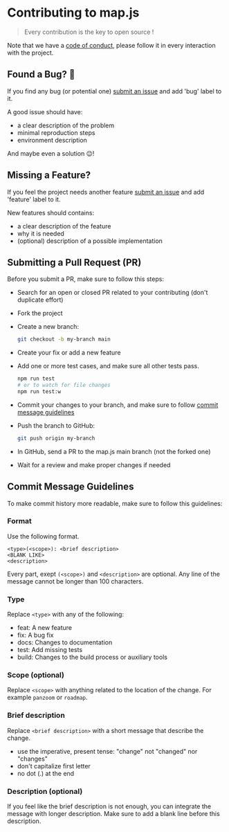 # Contributing to map.js

> Every contribution is the key to open source !

Note that we have a [code of conduct](CODE_OF_CONDUCT.md), please follow it in every interaction with the project.

## Found a Bug? :bug:

If you find any bug (or potential one) [submit an issue](https://github.com/kaosdev/map.js/issues/new) and add 'bug' label to it.

A good issue should have:

- a clear description of the problem
- minimal reproduction steps
- environment description

And maybe even a solution :wink:!

## Missing a Feature?

If you feel the project needs another feature [submit an issue](https://github.com/kaosdev/map.js/issues/new) and add 'feature' label to it.

New features should contains:

- a clear description of the feature
- why it is needed
- (optional) description of a possible implementation

## Submitting a Pull Request (PR)

Before you submit a PR, make sure to follow this steps:

- Search for an open or closed PR related to your contributing (don't duplicate effort)
- Fork the project
- Create a new branch:

  ```sh
  git checkout -b my-branch main
  ```

- Create your fix or add a new feature
- Add one or more test cases, and make sure all other tests pass.

  ```sh
  npm run test
  # or to watch for file changes
  npm run test:w
  ```

- Commit your changes to your branch, and make sure to follow [commit message guidelines](#commit-message-guidelines)
- Push the branch to GitHub:

  ```sh
  git push origin my-branch
  ```

- In GitHub, send a PR to the map.js main branch (not the forked one)
- Wait for a review and make proper changes if needed

## Commit Message Guidelines

To make commit history more readable, make sure to follow this guidelines:

### Format

Use the following format.

```
<type>(<scope>): <brief description>
<BLANK LIKE>
<description>
```

Every part, exept `(<scope>)` and `<description>` are optional.
Any line of the message cannot be longer than 100 characters.

### Type

Replace `<type>` with any of the following:

- feat: A new feature
- fix: A bug fix
- docs: Changes to documentation
- test: Add missing tests
- build: Changes to the build process or auxiliary tools

### Scope (optional)

Replace `<scope>` with anything related to the location of the change.
For example `panzoom` or `roadmap`.

### Brief description

Replace `<brief description>` with a short message that describe the change.

- use the imperative, present tense: "change" not "changed" nor "changes"
- don't capitalize first letter
- no dot (.) at the end

### Description (optional)

If you feel like the brief description is not enough, you can integrate the message
with longer description.
Make sure to add a blank line before this description.
